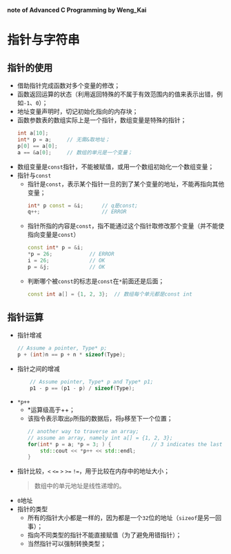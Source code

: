 **note of Advanced C Programming by Weng_Kai**

# 指针与字符串
## 指针的使用
-   借助指针完成函数对多个变量的修改；
-   函数返回运算的状态（利用返回特殊的不属于有效范围内的值来表示出错，例如`-1`、`0`）；
-   地址变量声明时，切记初始化指向的内存块；
-   函数参数表的数组实际上是一个指针，数组变量是特殊的指针；
    ```C++
    int a[10];
    int* p = a;     // 无需&取地址；
    p[0] == a[0];
    a == &a[0];     // 数组的单元是一个变量；
    ```
-   数组变量是`const`指针，不能被赋值，或用一个数组初始化一个数组变量；
-   指针与`const`
    -   指针是`const`，表示某个指针一旦的到了某个变量的地址，不能再指向其他变量；
        ```c++
        int* p const = &i;      // q是const;
        q++;                    // ERROR
        ```
    -   指针所指的内容是`const`，指不能通过这个指针取修改那个变量（并不能使指向变量是`const`）
        ```c++
        const int* p = &i;
        *p = 26;            // ERROR
        i = 26;             // OK
        p = &j;             // OK
        ```
    -   判断哪个被`const`的标志是`const`在`*`前面还是后面；
        ```c++
        const int a[] = {1, 2, 3};  // 数组每个单元都是const int
        ```
## 指针运算
-   指针增减
    ```c++
    // Assume a pointer, Type* p;
    p + (int)n == p + n * sizeof(Type); 
    ```
-   指针之间的增减
    ```c++
        // Assume pointer, Type* p and Type* p1;
        p1 - p == (p1 - p) / sizeof(Type);
    ```
-   `*p++`
    -   *运算级高于++；
    -   该指令表示取出`p`所指的数据后，将`p`移至下一个位置；
        ```c++
        // another way to traverse an array;
        // assume an array, namely int a[] = {1, 2, 3};
        for(int* p = a; *p = 3; ) {             // 3 indicates the last element.
            std::cout << *p++ << std::endl; 
        } 
        ```
-   指针比较，`<` `<=` `>` `>=` `!=`，用于比较在内存中的地址大小；
    >数组中的单元地址是线性递增的。
-   `0`地址
-   指针的类型
    -   所有的指针大小都是一样的，因为都是一个`32`位的地址（`sizeof`是另一回事）；
    -   指向不同类型的指针不能直接赋值（为了避免用错指针）；
    -    当然指针可以强制转换类型；